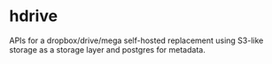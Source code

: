 # hdrive

APIs for a dropbox/drive/mega self-hosted replacement using S3-like storage as a storage layer and postgres for metadata.
